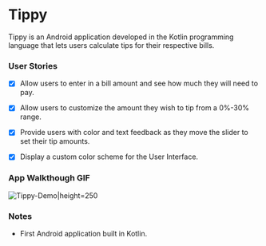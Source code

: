 # Tippy
Tippy is an Android application developed in the Kotlin programming language that lets users calculate tips for their respective bills. 

### User Stories
- [x] Allow users to enter in a bill amount and see how much they will need to pay.
- [x] Allow users to customize the amount they wish to tip from a 0%-30% range. 
- [x] Provide users with color and text feedback as they move the slider to set their tip amounts. 
- [x] Display a custom color scheme for the User Interface.


### App Walkthough GIF
![Tippy-Demo|height=250](https://user-images.githubusercontent.com/15276475/144757603-d0743ea8-9923-4381-b46d-401af9f8f149.gif)


### Notes
- First Android application built in Kotlin.
